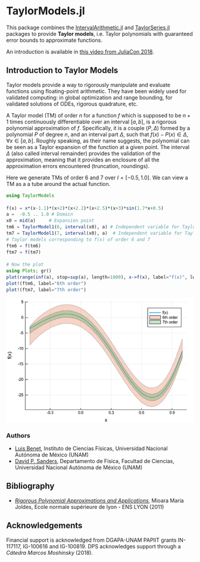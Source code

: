# TaylorModels.jl

This package combines the [IntervalArithmetic.jl](https://github.com/JuliaIntervals/IntervalArithmetic.jl) and
[TaylorSeries.jl](https://github.com/JuliaDiff/TaylorSeries.jl) packages to provide
**Taylor models**, i.e. Taylor polynomials with guaranteed error bounds to approximate functions.

An introduction is available in [this video from JuliaCon 2018](https://www.youtube.com/watch?v=o1h7BUW04NI).

## Introduction to Taylor Models

Taylor models provide a way to rigorously manipulate and evaluate functions using floating-point arithmetic. They have been widely used for validated computing: in global optimization and range bounding, for validated solutions of ODEs, rigorous quadrature, etc.

A Taylor model (TM) of order $n$ for a function $f$ which is supposed to be $n + 1$ times continuously differentiable over an interval $[a,b]$, is a rigorous polynomial approximation of $f$. Specifically, it is a couple $(P, \Delta)$ formed by a polynomial $P$ of degree $n$, and an interval part $\Delta$, such that $f(x) − P(x) \in \Delta$, $\forall x ∈ [a,b]$. Roughly speaking, as their name suggests, the polynomial can be seen as a Taylor expansion of the function at a given point. The interval $\Delta$ (also called interval remainder) provides the validation of the approximation, meaning that it provides an enclosure of all the approximation errors encountered (truncation, roundings).

Here we generate TMs of order 6 and 7 over $I = [-0.5,1.0]$. We can view a TM as a a tube around the actual function.

```julia
using TaylorModels

f(x) = x*(x-1.1)*(x+2)*(x+2.2)*(x+2.5)*(x+3)*sin(1.7*x+0.5)
a =  -0.5 .. 1.0 # Domain
x0 = mid(a)     # Expansion point
tm6 = TaylorModel1(6, interval(x0), a) # Independent variable for Taylor models, order 6
tm7 = TaylorModel1(7, interval(x0), a)  # Independent variable for Taylor models, order 7
# Taylor models corresponding to f(x) of order 6 and 7
ftm6 = f(tm6)
ftm7 = f(tm7)

# Now the plot
using Plots; gr()
plot(range(inf(a), stop=sup(a), length=1000), x->f(x), label="f(x)", lw=2, xaxis="x", yaxis="f(x)")
plot!(ftm6, label="6th order")
plot!(ftm7, label="7th order")
```
![intro_plot](./assets/intro_plot.png)

### Authors
- [Luis Benet](http://www.cicc.unam.mx/~benet/), Instituto de Ciencias Físicas, Universidad Nacional Autónoma de México (UNAM)
- [David P. Sanders](http://sistemas.fciencias.unam.mx/~dsanders), Departamento de Física, Facultad de Ciencias, Universidad Nacional Autónoma de México (UNAM)

## Bibliography
- [*Rigorous Polynomial Approximations and Applications*](https://tel.archives-ouvertes.fr/tel-00657843), Mioara Maria Joldes, Ecole normale supérieure de lyon - ENS LYON (2011)

## Acknowledgements ##

Financial support is acknowledged from DGAPA-UNAM PAPIIT grants IN-117117, IG-100616 and IG-100819. DPS acknowledges support through a *Cátedra Marcos Moshinsky* (2018).
